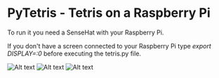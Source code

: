 # PyTetris - Tetris on a Raspberry Pi

To run it you need a SenseHat with your Raspberry Pi.

If you don't have a screen connected to your Raspberry Pi type *export DISPLAY=:0* before executing the tetris.py file.

![Alt text](http://imgur.com/ZvxPepf "")
![Alt text](http://imgur.com/jJTLU64 "")
![Alt text](http://imgur.com/xhAvtN9 "")
